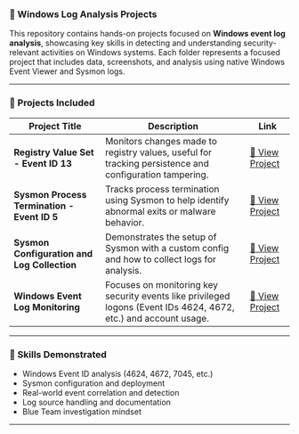 ### 📂 Windows Log Analysis Projects

This repository contains hands-on projects focused on **Windows event log analysis**, showcasing key skills in detecting and understanding security-relevant activities on Windows systems. Each folder represents a focused project that includes data, screenshots, and analysis using native Windows Event Viewer and Sysmon logs.

---

### 📁 Projects Included

| Project Title                               | Description                                                                                                      | Link                                                |
| ------------------------------------------- | ---------------------------------------------------------------------------------------------------------------- | --------------------------------------------------- |
| **Registry Value Set - Event ID 13**        | Monitors changes made to registry values, useful for tracking persistence and configuration tampering.           | [🔗 View Project](https://github.com/Femijay-code/windows-log-analysis-projects/tree/main/event-id-13-registry-monitoring) |
| **Sysmon Process Termination - Event ID 5** | Tracks process termination using Sysmon to help identify abnormal exits or malware behavior.                     | [🔗 View Project](https://github.com/Femijay-code/windows-log-analysis-projects/tree/main/sysmon-process-termination)     |
| **Sysmon Configuration and Log Collection** | Demonstrates the setup of Sysmon with a custom config and how to collect logs for analysis.                      | [🔗 View Project](https://github.com/Femijay-code/windows-log-analysis-projects/tree/main/sysmon-log-collection)          |
| **Windows Event Log Monitoring**            | Focuses on monitoring key security events like privileged logons (Event IDs 4624, 4672, etc.) and account usage. | [🔗 View Project](https://github.com/Femijay-code/windows-log-analysis-projects/tree/main/windows-event-log-analysis)   |

---

### 🧠 Skills Demonstrated

* Windows Event ID analysis (4624, 4672, 7045, etc.)
* Sysmon configuration and deployment
* Real-world event correlation and detection
* Log source handling and documentation
* Blue Team investigation mindset

---

